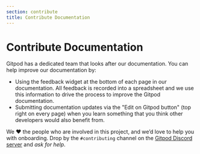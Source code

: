 ```yaml
---
section: contribute
title: Contribute Documentation
---
```


<script context="module">
  export const prerender = true;
</script>

# Contribute Documentation

Gitpod has a dedicated team that looks after our documentation. You can help improve our documentation by:

- Using the feedback widget at the bottom of each page in our documentation. All feedback is recorded into a spreadsheet and we use this information to drive the process to improve the Gitpod documentation.
- Submitting documentation updates via the "Edit on Gitpod button" (top right on every page) when you learn something that you think other developers would also benefit from.

We ❤ the people who are involved in this project, and we’d love to help you with onboarding. Drop by the `#contributing` channel on the [Gitpod Discord server](https://www.gitpod.io/cla) and _ask for help_.
